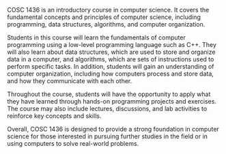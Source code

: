 COSC 1436 is an introductory course in computer science. It covers the fundamental concepts and principles of computer science, including programming, data structures, algorithms, and computer organization.

Students in this course will learn the fundamentals of computer programming using a low-level programming language such as C++. They will also learn about data structures, which are used to store and organize data in a computer, and algorithms, which are sets of instructions used to perform specific tasks. In addition, students will gain an understanding of computer organization, including how computers process and store data, and how they communicate with each other.

Throughout the course, students will have the opportunity to apply what they have learned through hands-on programming projects and exercises. The course may also include lectures, discussions, and lab activities to reinforce key concepts and skills.

Overall, COSC 1436 is designed to provide a strong foundation in computer science for those interested in pursuing further studies in the field or in using computers to solve real-world problems.
